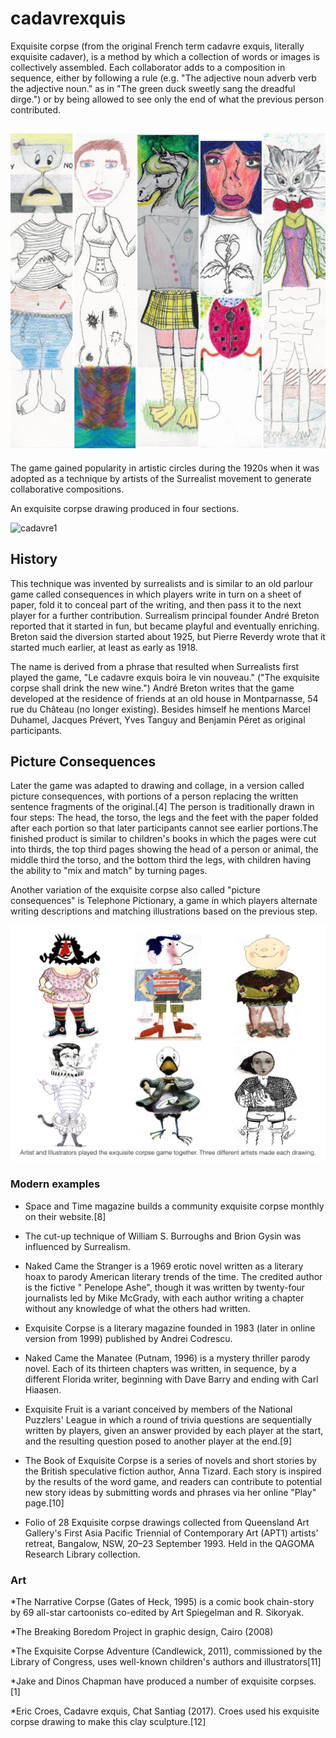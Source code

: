 # cadavrexquis
Exquisite corpse (from the original French term cadavre exquis, literally exquisite cadaver), is a method by which a collection of words or images is collectively assembled. Each collaborator adds to a composition in sequence, either by following a rule (e.g. "The adjective noun adverb verb the adjective noun." as in "The green duck sweetly sang the dreadful dirge.") or by being allowed to see only the end of what the previous person contributed. 

![cadavre.jpg](/cadavre.jpg)
---
The game gained popularity in artistic circles during the 1920s when it was adopted as a technique by artists of the Surrealist movement to generate collaborative compositions.

An exquisite corpse drawing produced in four sections.

![cadavre1](https://2.bp.blogspot.com/-aJkIGa-eiWY/VzFUWlePSYI/AAAAAAAAxN4/eBMCJx6Q0AgYXDDWw3oJ31sek4SaG0NNACLcB/s1600/Chris%2BBuzelli.jpg)

## History

This technique was invented by surrealists and is similar to an old parlour game called consequences in which players write in turn on a sheet of paper, fold it to conceal part of the writing, and then pass it to the next player for a further contribution. Surrealism principal founder André Breton reported that it started in fun, but became playful and eventually enriching. Breton said the diversion started about 1925, but Pierre Reverdy wrote that it started much earlier, at least as early as 1918.

The name is derived from a phrase that resulted when Surrealists first played the game, "Le cadavre exquis boira le vin nouveau." ("The exquisite corpse shall drink the new wine.") André Breton writes that the game developed at the residence of friends at an old house in Montparnasse, 54 rue du Château (no longer existing). Besides himself he mentions Marcel Duhamel, Jacques Prévert, Yves Tanguy and Benjamin Péret as original participants.

## Picture Consequences

Later the game was adapted to drawing and collage, in a version called picture consequences, with portions of a person replacing the written sentence fragments of the original.[4] The person is traditionally drawn in four steps: The head, the torso, the legs and the feet with the paper folded after each portion so that later participants cannot see earlier portions.The finished product is similar to children's books in which the pages were cut into thirds, the top third pages showing the head of a person or animal, the middle third the torso, and the bottom third the legs, with children having the ability to "mix and match" by turning pages.

Another variation of the exquisite corpse also called "picture consequences" is Telephone Pictionary, a game in which players alternate writing descriptions and matching illustrations based on the previous step.

![exquisite-corpse.jpeg](/exquisite-corpse.jpeg)



### Modern examples
* Space and Time magazine builds a community exquisite corpse monthly on their website.[8]

* The cut-up technique of William S. Burroughs and Brion Gysin was influenced by Surrealism.

* Naked Came the Stranger is a 1969 erotic novel written as a literary hoax to parody American literary trends of the time. The credited author is the fictive " Penelope Ashe", though it was written by twenty-four journalists led by Mike McGrady, with each author writing a chapter without any knowledge of what the others had written.

* Exquisite Corpse is a literary magazine founded in 1983 (later in online version from 1999) published by Andrei Codrescu.

* Naked Came the Manatee (Putnam, 1996) is a mystery thriller parody novel. Each of its thirteen chapters was written, in sequence, by a different Florida writer, beginning with Dave Barry and ending with Carl Hiaasen.

* Exquisite Fruit is a variant conceived by members of the National Puzzlers' League in which a round of trivia questions are sequentially written by players, given an answer provided by each player at the start, and the resulting question posed to another player at the end.[9]

* The Book of Exquisite Corpse is a series of novels and short stories by the British speculative fiction author, Anna Tizard. Each story is inspired by the results of the word game, and readers can contribute to potential new story ideas by submitting words and phrases via her online "Play" page.[10]

* Folio of 28 Exquisite corpse drawings collected from Queensland Art Gallery's First Asia Pacific Triennial of Contemporary Art (APT1) artists’ retreat, Bangalow, NSW, 20–23 September 1993. Held in the QAGOMA Research Library collection.

### Art

*The Narrative Corpse (Gates of Heck, 1995) is a comic book chain-story by 69 all-star cartoonists co-edited by Art Spiegelman and R. Sikoryak.

*The Breaking Boredom Project in graphic design, Cairo (2008)

*The Exquisite Corpse Adventure (Candlewick, 2011), commissioned by the Library of Congress, uses well-known children's authors and illustrators[11]

*Jake and Dinos Chapman have produced a number of exquisite corpses. [1]

*Eric Croes, Cadavre exquis, Chat Santiag (2017). Croes used his exquisite corpse drawing to make this clay sculpture.[12]
